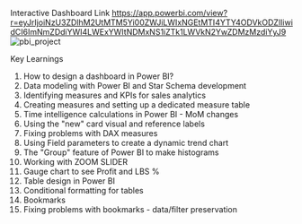 Interactive Dashboard Link
https://app.powerbi.com/view?r=eyJrIjoiNzU3ZDlhM2UtMTM5Yi00ZWJiLWIxNGEtMTI4YTY4ODVkODZlIiwidCI6ImNmZDdiYWI4LWExYWItNDMxNS1iZTk1LWVkN2YwZDMzMzdiYyJ9
![pbi_project](https://github.com/user-attachments/assets/fa9e7da3-5487-4647-b8a3-edb912536def)

Key Learnings 

1) How to design a dashboard in Power BI?
2) Data modeling with Power BI and Star Schema development
3) Identifying measures and KPIs for sales analytics
4) Creating measures and setting up a dedicated measure table
5) Time intelligence calculations in Power BI - MoM changes
6) Using the "new" card visual and reference labels
7) Fixing problems with DAX measures
8) Using Field parameters to create a dynamic trend chart
9) The "Group" feature of Power BI to make histograms
10) Working with ZOOM SLIDER
11) Gauge chart to see Profit and LBS %
12) Table design in Power BI
13) Conditional formatting for tables
14) Bookmarks
15) Fixing problems with bookmarks - data/filter preservation
